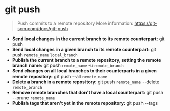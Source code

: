 # git push
> Push commits to a remote repository
> More information: <https://git-scm.com/docs/git-push>
- **Send local changes in the current branch to its remote counterpart:**
git push
- **Send local changes in a given branch to its remote counterpart:**
git push `remote_name` `local_branch`
- **Publish the current branch to a remote repository, setting the remote branch name:**
git push `remote_name` -u `remote_branch`
- **Send changes on all local branches to their counterparts in a given remote repository:**
git push --all `remote_name`
- **Delete a branch in a remote repository:**
git push `remote_name` --delete `remote_branch`
- **Remove remote branches that don't have a local counterpart:**
git push --prune `remote_name`
- **Publish tags that aren't yet in the remote repository:**
git push --tags
